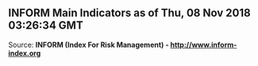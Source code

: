## INFORM Main Indicators as of Thu, 08 Nov 2018 03:26:34 GMT

Source: **INFORM (Index For Risk Management) - http://www.inform-index.org**